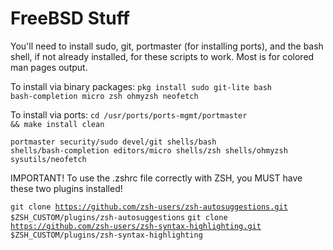 # FreeBSD Stuff
You'll need to install sudo, git, portmaster (for installing ports), and the bash shell, if not already installed, for these scripts to work. Most is for colored man pages output.

To install via binary packages: <code>pkg install sudo git-lite bash bash-completion micro zsh ohmyzsh neofetch</code>

To install via ports:
<code>cd /usr/ports/ports-mgmt/portmaster && make install clean</code>

<code>portmaster security/sudo devel/git shells/bash shells/bash-completion editors/micro shells/zsh shells/ohmyzsh sysutils/neofetch</code>

IMPORTANT! To use the .zshrc file correctly with ZSH, you MUST have these two plugins installed!

<code>git clone https://github.com/zsh-users/zsh-autosuggestions.git $ZSH_CUSTOM/plugins/zsh-autosuggestions</code>
<code>git clone https://github.com/zsh-users/zsh-syntax-highlighting.git $ZSH_CUSTOM/plugins/zsh-syntax-highlighting</code>
